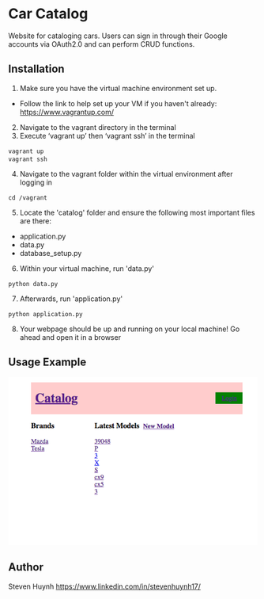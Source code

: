# Car Catalog
Website for cataloging cars. Users can sign in through their Google accounts via OAuth2.0 and can perform CRUD functions.

## Installation
1) Make sure you have the virtual machine environment set up.
  - Follow the link to help set up your VM if you haven't already:
    https://www.vagrantup.com/
2) Navigate to the vagrant directory in the terminal
3) Execute ‘vagrant up’ then ‘vagrant ssh’ in the terminal

```linux
vagrant up
vagrant ssh
```

4) Navigate to the vagrant folder within the virtual environment after logging in

```linux
cd /vagrant
```

5) Locate the 'catalog' folder and ensure the following most important files are there:
  - application.py
  - data.py
  - database_setup.py
6) Within your virtual machine, run 'data.py'

```linux
python data.py
```

7) Afterwards, run 'application.py'

```linux
python application.py
```
8) Your webpage should be up and running on your local machine! Go ahead and open it in a browser

## Usage Example
![alt text](example.png)

## Author
Steven Huynh https://www.linkedin.com/in/stevenhuynh17/
